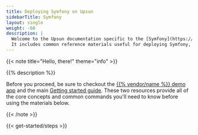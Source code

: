 ```yaml
---
title: Deploying Symfony on Upsun
sidebarTitle: Symfony
layout: single
weight: -60
description: |
  Welcome to the Upsun documentation specific to the [Symfony](https://www.symfony.com/) framework on Upsun.
  It includes common reference materials useful for deploying Symfony, but also external community and blog resources that cover more advanced topics relevant for the framework.
---
```


{{< note title="Hello, there!" theme="info" >}}

{{% description %}}

Before you proceed, be sure to checkout the [{{% vendor/name %}} demo app](https://console.upsun.com/projects/create-project) and the main [Getting started guide](/get-started/here/_index.md). These two resources provide all of the core concepts and common commands you'll need to know before using the materials below.

{{< /note >}}

{{< get-started/steps >}}

[//]: # (## Getting started)

[//]: # ()
[//]: # (- [Upsun demo application]&#40;https://console.upsun.com/projects/create-project&#41;)

[//]: # (- [Upsun Getting started guide]&#40;/get-started/here/_index.md&#41;)

[//]: # (- [What is Upsun?]&#40;/learn/overview&#41;)

[//]: # ()
[//]: # (## Documentation)

[//]: # ()
[//]: # (- [PHP documentation]&#40;/languages/php/&#41;)

[//]: # (- [Extensions]&#40;/languages/php/extensions&#41;)

[//]: # (- [Performance tuning]&#40;/languages/php/tuning&#41;)

[//]: # (- [PHP-FPM sizing]&#40;/languages/php/fpm&#41;)

[//]: # (- [Swoole on Upsun]&#40;/languages/php/swoole&#41;)

[//]: # (- [Authenticated Composer]&#40;/languages/php/composer-auth&#41;)

[//]: # ()
[//]: # (## Community content)

[//]: # ()
[//]: # (- [Symfony topics]&#40;https://support.platform.sh/hc/en-us/search?utf8=%E2%9C%93&query=symfony&#41;)

[//]: # (- [PHP topics]&#40;https://support.platform.sh/hc/en-us/search?utf8=%E2%9C%93&query=php&#41;)

[//]: # ()
[//]: # (<!-- ## Blogs -->)

[//]: # ()
[//]: # (<!-- ## Video -->)
